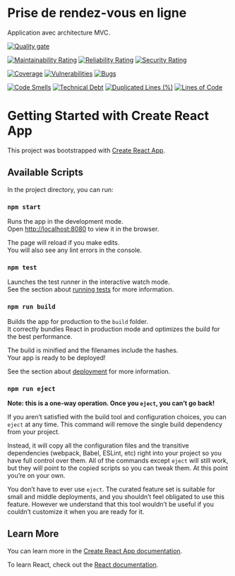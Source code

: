 # Prise de rendez-vous en ligne

Application avec architecture MVC. 

[![Quality gate](http://sonarqube-poc-maciffr.apps.nclr0002.recette.macif.fr/api/project_badges/quality_gate?project=btoc-sites.sites.maciffr-maciffr-react-rdv-v2)](http://sonarqube-poc-maciffr.apps.nclr0002.recette.macif.fr/dashboard?id=btoc-sites.sites.maciffr-maciffr-react-rdv-v2)

[![Maintainability Rating](http://sonarqube-poc-maciffr.apps.nclr0002.recette.macif.fr/api/project_badges/measure?project=btoc-sites.sites.maciffr-maciffr-react-rdv-v2&metric=sqale_rating)](http://sonarqube-poc-maciffr.apps.nclr0002.recette.macif.fr/dashboard?id=btoc-sites.sites.maciffr-maciffr-react-rdv-v2)
[![Reliability Rating](http://sonarqube-poc-maciffr.apps.nclr0002.recette.macif.fr/api/project_badges/measure?project=btoc-sites.sites.maciffr-maciffr-react-rdv-v2&metric=reliability_rating)](http://sonarqube-poc-maciffr.apps.nclr0002.recette.macif.fr/dashboard?id=btoc-sites.sites.maciffr-maciffr-react-rdv-v2)
[![Security Rating](http://sonarqube-poc-maciffr.apps.nclr0002.recette.macif.fr/api/project_badges/measure?project=btoc-sites.sites.maciffr-maciffr-react-rdv-v2&metric=security_rating)](http://sonarqube-poc-maciffr.apps.nclr0002.recette.macif.fr/dashboard?id=btoc-sites.sites.maciffr-maciffr-react-rdv-v2)

[![Coverage](http://sonarqube-poc-maciffr.apps.nclr0002.recette.macif.fr/api/project_badges/measure?project=btoc-sites.sites.maciffr-maciffr-react-rdv-v2&metric=coverage)](http://sonarqube-poc-maciffr.apps.nclr0002.recette.macif.fr/dashboard?id=btoc-sites.sites.maciffr-maciffr-react-rdv-v2)
[![Vulnerabilities](http://sonarqube-poc-maciffr.apps.nclr0002.recette.macif.fr/api/project_badges/measure?project=btoc-sites.sites.maciffr-maciffr-react-rdv-v2&metric=vulnerabilities)](http://sonarqube-poc-maciffr.apps.nclr0002.recette.macif.fr/dashboard?id=btoc-sites.sites.maciffr-maciffr-react-rdv-v2)
[![Bugs](http://sonarqube-poc-maciffr.apps.nclr0002.recette.macif.fr/api/project_badges/measure?project=btoc-sites.sites.maciffr-maciffr-react-rdv-v2&metric=bugs)](http://sonarqube-poc-maciffr.apps.nclr0002.recette.macif.fr/dashboard?id=btoc-sites.sites.maciffr-maciffr-react-rdv-v2)

[![Code Smells](http://sonarqube-poc-maciffr.apps.nclr0002.recette.macif.fr/api/project_badges/measure?project=btoc-sites.sites.maciffr-maciffr-react-rdv-v2&metric=code_smells)](http://sonarqube-poc-maciffr.apps.nclr0002.recette.macif.fr/dashboard?id=btoc-sites.sites.maciffr-maciffr-react-rdv-v2)
[![Technical Debt](http://sonarqube-poc-maciffr.apps.nclr0002.recette.macif.fr/api/project_badges/measure?project=btoc-sites.sites.maciffr-maciffr-react-rdv-v2&metric=sqale_index)](http://sonarqube-poc-maciffr.apps.nclr0002.recette.macif.fr/dashboard?id=btoc-sites.sites.maciffr-maciffr-react-rdv-v2)
[![Duplicated Lines (%)](http://sonarqube-poc-maciffr.apps.nclr0002.recette.macif.fr/api/project_badges/measure?project=btoc-sites.sites.maciffr-maciffr-react-rdv-v2&metric=duplicated_lines_density)](http://sonarqube-poc-maciffr.apps.nclr0002.recette.macif.fr/dashboard?id=btoc-sites.sites.maciffr-maciffr-react-rdv-v2)
[![Lines of Code](http://sonarqube-poc-maciffr.apps.nclr0002.recette.macif.fr/api/project_badges/measure?project=btoc-sites.sites.maciffr-maciffr-react-rdv-v2&metric=ncloc)](http://sonarqube-poc-maciffr.apps.nclr0002.recette.macif.fr/dashboard?id=btoc-sites.sites.maciffr-maciffr-react-rdv-v2)

# Getting Started with Create React App

This project was bootstrapped with [Create React App](https://github.com/facebook/create-react-app).

## Available Scripts

In the project directory, you can run:

### `npm start`

Runs the app in the development mode.\
Open [http://localhost:8080](http://localhost:8080) to view it in the browser.

The page will reload if you make edits.\
You will also see any lint errors in the console.

### `npm test`

Launches the test runner in the interactive watch mode.\
See the section about [running tests](https://facebook.github.io/create-react-app/docs/running-tests) for more information.

### `npm run build`

Builds the app for production to the `build` folder.\
It correctly bundles React in production mode and optimizes the build for the best performance.

The build is minified and the filenames include the hashes.\
Your app is ready to be deployed!

See the section about [deployment](https://facebook.github.io/create-react-app/docs/deployment) for more information.

### `npm run eject`

**Note: this is a one-way operation. Once you `eject`, you can’t go back!**

If you aren’t satisfied with the build tool and configuration choices, you can `eject` at any time. This command will remove the single build dependency from your project.

Instead, it will copy all the configuration files and the transitive dependencies (webpack, Babel, ESLint, etc) right into your project so you have full control over them. All of the commands except `eject` will still work, but they will point to the copied scripts so you can tweak them. At this point you’re on your own.

You don’t have to ever use `eject`. The curated feature set is suitable for small and middle deployments, and you shouldn’t feel obligated to use this feature. However we understand that this tool wouldn’t be useful if you couldn’t customize it when you are ready for it.

## Learn More

You can learn more in the [Create React App documentation](https://facebook.github.io/create-react-app/docs/getting-started).

To learn React, check out the [React documentation](https://reactjs.org/).
